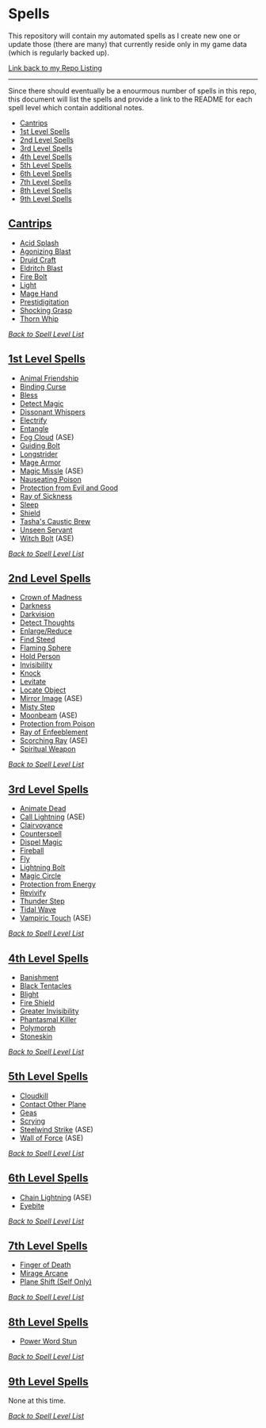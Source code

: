 # Spells
This repository will contain my automated spells as I create new one or update those (there are many) that currently reside only in my game data (which is regularly backed up).

[Link back to my Repo Listing](https://github.com/Jeznar/GitRepo)

---

Since there should eventually be a enourmous number of spells in this repo, this document will list the spells and provide a link to the README for each spell level which contain additional notes.

* [Cantrips](#cantrips)
* [1st Level Spells](#1st-level-spells)
* [2nd Level Spells](#2nd-level-spells)
* [3rd Level Spells](#3rd-level-spells)
* [4th Level Spells](#4th-level-spells)
* [5th Level Spells](#5th-level-spells)
* [6th Level Spells](#6th-level-spells)
* [7th Level Spells](#7th-level-spells)
* [8th Level Spells](#8th-level-spells)
* [9th Level Spells](#9th-level-spells)

## [Cantrips](Cantrips)

* [Acid Splash](Cantrips#acid-splash)
* [Agonizing Blast](Cantrips#agonizing-blast)
* [Druid Craft](Cantrips#druid-craft)
* [Eldritch Blast](Cantrips#eldritch-blast)
* [Fire Bolt](Cantrips#fire-bolt)
* [Light](Cantrips#light)
* [Mage Hand](Cantrips#mage-hand)
* [Prestidigitation](Cantrips#prestidigitation)
* [Shocking Grasp](Cantrips#shocking-grasp)
* [Thorn Whip](Cantrips#thorn-whip)

[*Back to Spell Level List*](#spells)

## [1st Level Spells](1st_Level)

* [Animal Friendship](1st_Level#animal-friendship)
* [Binding Curse](1st_Level#binding-curse)
* [Bless](1st_Level#bless)
* [Detect Magic](1st_Level#detect-magic)
* [Dissonant Whispers](1st_Level#dissonant-whispers)
* [Electrify](1st_Level#electrify)
* [Entangle](1st_Level#entangle)
* [Fog Cloud](1st_Level#fog-cloud) (ASE)
* [Guiding Bolt](1st_Level#guiding-bolt)
* [Longstrider](1st_Level#longstrider)
* [Mage Armor](1st_Level#mage-armor)
* [Magic Missle](1st_Level#magic-missle) (ASE)
* [Nauseating Poison](1st_Level#nauseating-poison)
* [Protection from Evil and Good](1st_Level#protection-from-evil-and-good)
* [Ray of Sickness](1st_Level#ray-of-sickness)
* [Sleep](1st_Level#sleep)
* [Shield](1st_Level#shield)
* [Tasha's Caustic Brew](1st_Level#tasha-caustic-brew)
* [Unseen Servant](1st_Level#unseen-servant)
* [Witch Bolt](1st_Level#witch-bolt) (ASE)

[*Back to Spell Level List*](#spells)

## [2nd Level Spells](2nd_Level)

* [Crown of Madness](2nd_Level#crown-of-madness)
* [Darkness](2nd_Level#darkness)
* [Darkvision](2nd_Level#darkvision)
* [Detect Thoughts](2nd_Level#detect-thoughts)
* [Enlarge/Reduce](2nd_Level#enlargereduce)
* [Find Steed](2nd_Level#find-steed)
* [Flaming Sphere](2nd_Level#flaming-sphere)
* [Hold Person](2nd_Level#hold-person)
* [Invisibility](2nd_Level#invisibility)
* [Knock](2nd_Level#knock)
* [Levitate](2nd_Level#levitate)
* [Locate Object](2nd_Level#locate-object)
* [Mirror Image](2nd_Level#mirror-image) (ASE)
* [Misty Step](2nd_Level#misty-step)
* [Moonbeam](2nd_Level#moonbeam) (ASE)
* [Protection from Poison](#protection-from-poison)
* [Ray of Enfeeblement](2nd_Level#ray-of-enfeeblement)
* [Scorching Ray](2nd_Level#scorching-ray) (ASE)
* [Spiritual Weapon](2nd_Level#spiritual-weapon)

[*Back to Spell Level List*](#spells)

## [3rd Level Spells](3rd_Level)

* [Animate Dead](3rd_Level#animate-dead)
* [Call Lightning](3rd_Level#call-lightning) (ASE)
* [Clairvoyance](3rd_Level#clairvoyance)
* [Counterspell](3rd_Level#counterspell)
* [Dispel Magic](3rd_Level#dispel-magic)
* [Fireball](3rd_Level#fireball)
* [Fly](3rd_Level#fly)
* [Lightning Bolt](3rd_Level#lightning-bolt)
* [Magic Circle](3rd_Level#magic-circle)
* [Protection from Energy](3rd_Level#protection-from-energy)
* [Revivify](3rd_Level#revivify)
* [Thunder Step](3rd_Level#thunder-step)
* [Tidal Wave](3rd_Level#tidal-wave)
* [Vampiric Touch](3rd_Level#vampiric-touch) (ASE)

[*Back to Spell Level List*](#spells)

## [4th Level Spells](4th_Level)

* [Banishment](4th_Level#banishment)
* [Black Tentacles](4th_Level#black-tentacles)
* [Blight](4th_Level#blight)
* [Fire Shield](4th_Level#fire-shield)
* [Greater Invisibility](4th_Level#greater-invisibility)
* [Phantasmal Killer](4th_Level#phantasmal-killer)
* [Polymorph](4th_Level#polymorph)
* [Stoneskin](4th_Level#stoneskin)

[*Back to Spell Level List*](#spells)

## [5th Level Spells](5th_Level)

* [Cloudkill](5th_Level#cloudkill)
* [Contact Other Plane](5th_Level#contact-other-plane)
* [Geas](5th_Level#geas)
* [Scrying](5th_Level#scrying)
* [Steelwind Strike](5th_Level#steelwind-strike) (ASE)
* [Wall of Force](5th_Level#wall-of-force) (ASE)

[*Back to Spell Level List*](#spells)

## [6th Level Spells](6th_Level)

* [Chain Lightning](6th_Level#chain-lightning) (ASE)
* [Eyebite](6th_Level#eyebite)

[*Back to Spell Level List*](#spells)

## [7th Level Spells](7th_Level)

* [Finger of Death](7th_Level#finger_of_death)
* [Mirage Arcane](#mirage_arcane)
* [Plane Shift (Self Only)](7th_Level#plane-shift-self-only)

[*Back to Spell Level List*](#spells)

## [8th Level Spells](8th_Level)

* [Power Word Stun](8th_Level#power-word-stun)

[*Back to Spell Level List*](#spells)

## [9th Level Spells](9th_Level)

None at this time.

[*Back to Spell Level List*](#spells)
